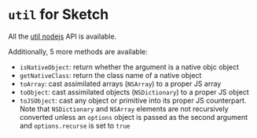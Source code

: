 # `util` for Sketch

All the [util nodejs](https://nodejs.org/api/util.html) API is available.

Additionally, 5 more methods are available:

- `isNativeObject`: return whether the argument is a native objc object
- `getNativeClass`: return the class name of a native object
- `toArray`: cast assimilated arrays (`NSArray`) to a proper JS array
- `toObject`: cast assimilated objects (`NSDictionary`) to a proper JS object
- `toJSObject`: cast any object or primitive into its proper JS counterpart. Note that `NSDictionary` and `NSArray` elements are not recursively converted unless an `options` object is passed as the second argument and `options.recurse` is set to `true`
